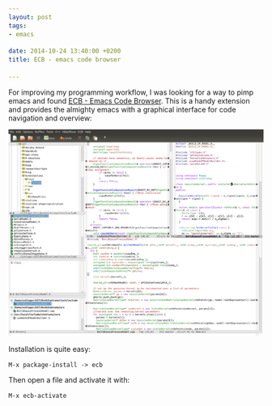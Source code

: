 ```yaml
---
layout: post
tags: 
- emacs 

date: 2014-10-24 13:40:00 +0200
title: ECB - emacs code browser

---
```


For improving my programming workflow, I was looking for a way to pimp emacs and found [ECB - Emacs Code Browser](http://ecb.sourceforge.net/). This is a handy extension and provides the almighty emacs with a graphical interface for code navigation and overview:


![alt text](/resources/images/emacs24ecb.png "Logo Title Text 1")


Installation is quite easy:

```
M-x package-install -> ecb
```

Then open a file and activate it with:

```
M-x ecb-activate
```
